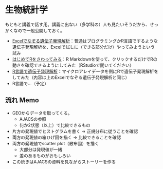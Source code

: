 # 生物統計学

もともと講義で話す用。講義に出ない（多学科の）人も見たいそうだから、せっかくなので一般公開しておく。

- [Excelでなぞる遺伝子発現解析](expByExcel.md)：普通はプログラミングかR言語でするような遺伝子発現解析を、Excelで試しに（できる部分だけ）やってみようという試み
- [はじめてRをさわってみる](learningR.Rmd)：R Markdownを使って、クリックするだけでRの動きを確認できるようにしてみた（RStudioで開いてください）
- [R言語で遺伝子発現解析](expByR/expByR.Rmd)：マイクロアレイデータを例にRで遺伝子発現解析をしてみた（内容は上のExcelでなぞる遺伝子発現解析と同じ）
- R言語で...（予定）


## 流れ Memo
- GEOからデータを取ってくる。
  - AJACSの参照
  - 何か2状態（以上）で比較できるもの
- 片方の発現値でヒストグラムを書く → 正規分布に従うことを確認
- 両方の発現値の箱ひげ図を描く → 比較できることを確認
- 両方の発現値でscatter plot（散布図）を描く
  - 大部分は発現値が一緒
  - 差のあるものがおもしろい
- この続きはAJACSの資料を見ながらストーリーを作る
